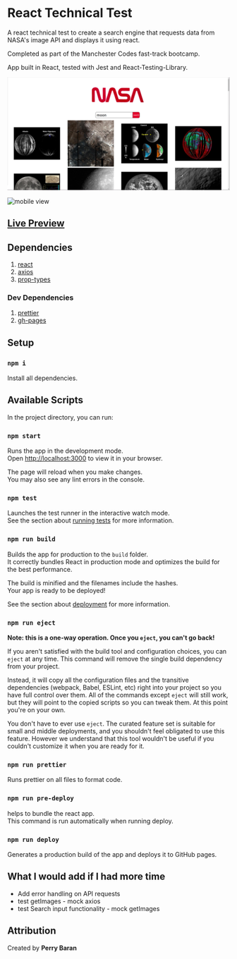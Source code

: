 # React Technical Test

A react technical test to create a search engine that requests data from NASA's image API and displays it using react.

Completed as part of the Manchester Codes fast-track bootcamp.

App built in React, tested with Jest and React-Testing-Library.

![desktop view](./public/images/nasa-desktop.png)

![mobile view](./public/images/nase-mobile.png)

## [Live Preview](https://perrybaran.github.io/react-tech-test/)

## Dependencies

1. [react](https://reactjs.org/)
2. [axios](https://www.npmjs.com/package/axios)
3. [prop-types](https://www.npmjs.com/package/prop-types)

### Dev Dependencies

1. [prettier](https://prettier.io/)
2. [gh-pages](https://www.npmjs.com/package/gh-pages)

## Setup

### `npm i`

Install all dependencies.

## Available Scripts

In the project directory, you can run:

### `npm start`

Runs the app in the development mode.\
Open [http://localhost:3000](http://localhost:3000) to view it in your browser.

The page will reload when you make changes.\
You may also see any lint errors in the console.

### `npm test`

Launches the test runner in the interactive watch mode.\
See the section about [running tests](https://facebook.github.io/create-react-app/docs/running-tests) for more information.

### `npm run build`

Builds the app for production to the `build` folder.\
It correctly bundles React in production mode and optimizes the build for the best performance.

The build is minified and the filenames include the hashes.\
Your app is ready to be deployed!

See the section about [deployment](https://facebook.github.io/create-react-app/docs/deployment) for more information.

### `npm run eject`

**Note: this is a one-way operation. Once you `eject`, you can't go back!**

If you aren't satisfied with the build tool and configuration choices, you can `eject` at any time. This command will remove the single build dependency from your project.

Instead, it will copy all the configuration files and the transitive dependencies (webpack, Babel, ESLint, etc) right into your project so you have full control over them. All of the commands except `eject` will still work, but they will point to the copied scripts so you can tweak them. At this point you're on your own.

You don't have to ever use `eject`. The curated feature set is suitable for small and middle deployments, and you shouldn't feel obligated to use this feature. However we understand that this tool wouldn't be useful if you couldn't customize it when you are ready for it.

### `npm run prettier`

Runs prettier on all files to format code.

### `npm run pre-deploy`

helps to bundle the react app. \
This command is run automatically when running deploy.

### `npm run deploy`

Generates a production build of the app and deploys it to GitHub pages.

## What I would add if I had more time

- Add error handling on API requests
- test getImages - mock axios
- test Search input functionality - mock getImages

## Attribution

Created by **Perry Baran**
